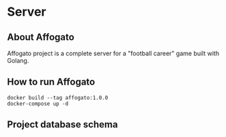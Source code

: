 # Server

## About Affogato

Affogato project is a complete server for a "football career" game built with Golang.

## How to run Affogato

```
docker build --tag affogato:1.0.0  
docker-compose up -d
```

## Project database schema
